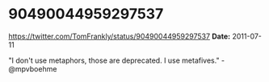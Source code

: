 # 90490044959297537
https://twitter.com/TomFrankly/status/90490044959297537
**Date:** 2011-07-11

"I don't use metaphors, those are deprecated. I use metafives." - @mpvboehme
